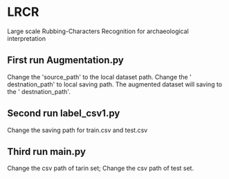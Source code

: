 # LRCR
Large scale Rubbing-Characters Recognition for archaeological interpretation
## First run Augmentation.py
Change the 'source_path' to the local dataset path.
Change the ' destnation_path' to local saving path. The augmented dataset will saving to the ' destnation_path'.  
## Second run label_csv1.py
Change the saving path for train.csv and test.csv
## Third run main.py
Change the csv path of tarin set; Change the csv path of test set. 

